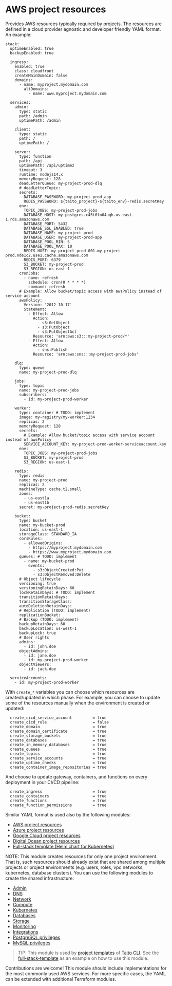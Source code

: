 # AWS project resources

Provides AWS resources typically required by projects. The resources are defined in a cloud provider agnostic and developer friendly YAML format. An example:

```
stack:
  uptimeEnabled: true
  backupEnabled: true

  ingress:
    enabled: true
    class: cloudfront
    createMainDomain: false
    domains:
      - name: myproject.mydomain.com
        altDomains:
          - name: www.myproject.mydomain.com

  services:
    admin:
      type: static
      path: /admin
      uptimePath: /admin

    client:
      type: static
      path: /
      uptimePath: /

    server:
      type: function
      path: /api
      uptimePath: /api/uptimez
      timeout: 3
      runtime: nodejs14.x
      memoryRequest: 128
      deadLetterQueue: my-project-prod-dlq
      # deadLetterTopic:
      secrets:
        DATABASE_PASSWORD: my-project-prod-app
        REDIS_PASSWORD: ${taito_project}-${taito_env}-redis.secretKey
      env:
        TOPIC_JOBS: my-project-prod-jobs
        DATABASE_HOST: my-postgres.c45t0ln04uqh.us-east-1.rds.amazonaws.com
        DATABASE_PORT: 5432
        DATABASE_SSL_ENABLED: true
        DATABASE_NAME: my-project-prod
        DATABASE_USER: my-project-prod-app
        DATABASE_POOL_MIN: 5
        DATABASE_POOL_MAX: 10
        REDIS_HOST: my-project-prod-001.my-project-prod.nde1c2.use1.cache.amazonaws.com
        REDIS_PORT: 6379
        S3_BUCKET: my-project-prod
        S3_REGION: us-east-1
      cronJobs:
        - name: refresh
          schedule: cron(0 * * * *)
          command: refresh
      # Example: Allow bucket/topic access with awsPolicy instead of service account
      awsPolicy:
        Version: '2012-10-17'
        Statement:
          - Effect: Allow
            Action:
              - s3:GetObject
              - s3:PutObject
              - s3:PutObjectAcl
            Resource: 'arn:aws:s3:::my-project-prod/*'
          - Effect: Allow
            Action:
              - sns:Publish
            Resource: 'arn:aws:sns:::my-project-prod-jobs'

    dlq:
      type: queue
      name: my-project-prod-dlq

    jobs:
      type: topic
      name: my-project-prod-jobs
      subscribers:
        - id: my-project-prod-worker

    worker:
      type: container # TODO: implement
      image: my-registry/my-worker:1234
      replicas: 2
      memoryRequest: 128
      secrets:
        # Example: Allow bucket/topic access with service account instead of awsPolicy
        SERVICE_ACCOUNT_KEY: my-project-prod-worker-serviceaccount.key
      env:
        TOPIC_JOBS: my-project-prod-jobs
        S3_BUCKET: my-project-prod
        S3_REGION: us-east-1

    redis:
      type: redis
      name: my-project-prod
      replicas: 2
      machineType: cache.t2.small
      zones:
        - us-east1a
        - us-east1b
      secret: my-project-prod-redis.secretKey

    bucket:
      type: bucket
      name: my-bucket-prod
      location: us-east-1
      storageClass: STANDARD_IA
      corsRules:
        - allowedOrigins:
          - https://myproject.mydomain.com
          - https://www.myproject.mydomain.com
      queues: # TODO: implement
        - name: my-bucket-prod
          events:
            - s3:ObjectCreated:Put
            - s3:ObjectRemoved:Delete
      # Object lifecycle
      versioning: true
      versioningRetainDays: 60
      lockRetainDays: # TODO: implement
      transitionRetainDays:
      transitionStorageClass:
      autoDeletionRetainDays:
      # Replication (TODO: implement)
      replicationBucket:
      # Backup (TODO: implement)
      backupRetainDays: 60
      backupLocation: us-west-1
      backupLock: true
      # User rights
      admins:
        - id: john.doe
      objectAdmins:
        - id: jane.doe
        - id: my-project-prod-worker
      objectViewers:
        - id: jack.doe

  serviceAccounts:
    - id: my-project-prod-worker

```

With `create_*` variables you can choose which resources are created/updated in which phase. For example, you can choose to update some of the resources manually when the environment is created or updated:

```
  create_cicd_service_account         = true
  create_cicd_role                    = false
  create_domain                       = true
  create_domain_certificate           = true
  create_storage_buckets              = true
  create_databases                    = true
  create_in_memory_databases          = true
  create_queues                       = true
  create_topics                       = true
  create_service_accounts             = true
  create_uptime_checks                = true
  create_container_image_repositories = true
```

And choose to update gateway, containers, and functions on every deployment in your CI/CD pipeline:

```
  create_ingress                      = true
  create_containers                   = true
  create_functions                    = true
  create_function_permissions         = true
```

Similar YAML format is used also by the following modules:

- [AWS project resources](https://registry.terraform.io/modules/TaitoUnited/project-resources/aws)
- [Azure project resources](https://registry.terraform.io/modules/TaitoUnited/project-resources/azurerm)
- [Google Cloud project resources](https://registry.terraform.io/modules/TaitoUnited/project-resources/google)
- [Digital Ocean project resources](https://registry.terraform.io/modules/TaitoUnited/project-resources/digitalocean)
- [Full-stack template (Helm chart for Kubernetes)](https://github.com/TaitoUnited/taito-charts/tree/master/full-stack)

NOTE: This module creates resources for only one project environment. That is, such resources should already exist that are shared among multiple projects or project environments (e.g. users, roles, vpc networks, kubernetes, database clusters). You can use the following modules to create the shared infrastructure:

- [Admin](https://registry.terraform.io/modules/TaitoUnited/admin/aws)
- [DNS](https://registry.terraform.io/modules/TaitoUnited/dns/aws)
- [Network](https://registry.terraform.io/modules/TaitoUnited/network/aws)
- [Compute](https://registry.terraform.io/modules/TaitoUnited/compute/aws)
- [Kubernetes](https://registry.terraform.io/modules/TaitoUnited/kubernetes/aws)
- [Databases](https://registry.terraform.io/modules/TaitoUnited/databases/aws)
- [Storage](https://registry.terraform.io/modules/TaitoUnited/storage/aws)
- [Monitoring](https://registry.terraform.io/modules/TaitoUnited/monitoring/aws)
- [Integrations](https://registry.terraform.io/modules/TaitoUnited/integrations/aws)
- [PostgreSQL privileges](https://registry.terraform.io/modules/TaitoUnited/privileges/postgresql)
- [MySQL privileges](https://registry.terraform.io/modules/TaitoUnited/privileges/mysql)

> TIP: This module is used by [project templates](https://taitounited.github.io/taito-cli/templates/#project-templates) of [Taito CLI](https://taitounited.github.io/taito-cli/). See the [full-stack-template](https://github.com/TaitoUnited/full-stack-template) as an example on how to use this module.

Contributions are welcome! This module should include implementations for the most commonly used AWS services. For more specific cases, the YAML can be extended with additional Terraform modules.
